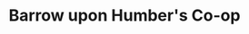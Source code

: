 ---
title: "Barrow upon Humber's Co-op"
url: /barrow-upon-humber/barrow-upon-humbers-co-op/
shop: Lebensmittel
---